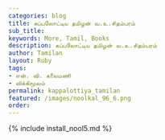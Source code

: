 ```yaml
---
categories: blog
title: கப்பலோட்டிய தமிழன் வ.உ.சிதம்பரம்
sub_title: 
keywords: More, Tamil, Books
description: கப்பலோட்டிய தமிழன் வ.உ.சிதம்பரம்
author: Tamilan
layout: Ruby
tags:
- என். வி. கலைமணி
- விக்கிமூலம்
permalink: kappalottiya_tamilan
featured: /images/noolkal_96_6.png
order: 
---
```

{% include install_nool5.md %}